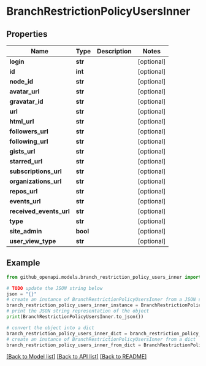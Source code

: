# BranchRestrictionPolicyUsersInner


## Properties

Name | Type | Description | Notes
------------ | ------------- | ------------- | -------------
**login** | **str** |  | [optional] 
**id** | **int** |  | [optional] 
**node_id** | **str** |  | [optional] 
**avatar_url** | **str** |  | [optional] 
**gravatar_id** | **str** |  | [optional] 
**url** | **str** |  | [optional] 
**html_url** | **str** |  | [optional] 
**followers_url** | **str** |  | [optional] 
**following_url** | **str** |  | [optional] 
**gists_url** | **str** |  | [optional] 
**starred_url** | **str** |  | [optional] 
**subscriptions_url** | **str** |  | [optional] 
**organizations_url** | **str** |  | [optional] 
**repos_url** | **str** |  | [optional] 
**events_url** | **str** |  | [optional] 
**received_events_url** | **str** |  | [optional] 
**type** | **str** |  | [optional] 
**site_admin** | **bool** |  | [optional] 
**user_view_type** | **str** |  | [optional] 

## Example

```python
from github_openapi.models.branch_restriction_policy_users_inner import BranchRestrictionPolicyUsersInner

# TODO update the JSON string below
json = "{}"
# create an instance of BranchRestrictionPolicyUsersInner from a JSON string
branch_restriction_policy_users_inner_instance = BranchRestrictionPolicyUsersInner.from_json(json)
# print the JSON string representation of the object
print(BranchRestrictionPolicyUsersInner.to_json())

# convert the object into a dict
branch_restriction_policy_users_inner_dict = branch_restriction_policy_users_inner_instance.to_dict()
# create an instance of BranchRestrictionPolicyUsersInner from a dict
branch_restriction_policy_users_inner_from_dict = BranchRestrictionPolicyUsersInner.from_dict(branch_restriction_policy_users_inner_dict)
```
[[Back to Model list]](../README.md#documentation-for-models) [[Back to API list]](../README.md#documentation-for-api-endpoints) [[Back to README]](../README.md)


